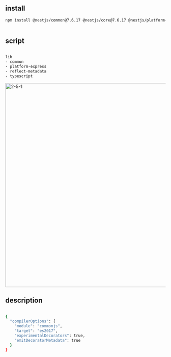 
## install
```bash
npm install @nestjs/common@7.6.17 @nestjs/core@7.6.17 @nestjs/platform-express@7.6.17 reflect-metadata@0.1.13 typescript@4.3.2
    
```

## script
```bash

lib 
- common
- platform-express
- reflect-metadata
- typescript

```

<img width="639" alt="2-5-1" src="https://user-images.githubusercontent.com/13144137/205551331-5c051e59-ec1b-44fd-9118-2bf13dd9e195.png">

## description
```bash

{
  "compilerOptions": {
    "module": "commonjs",
    "target": "es2017",
    "experimentalDecorators": true,
    "emitDecoratorMetadata": true
  }
}

```
